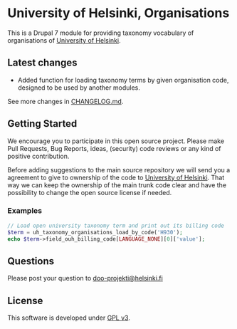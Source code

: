 # University of Helsinki, Organisations

This is a Drupal 7 module for providing taxonomy vocabulary of organisations of [University of Helsinki](http://www.helsinki.fi).

## Latest changes
* Added function for loading taxonomy terms by given organisation code, designed
  to be used by another modules.

See more changes in [CHANGELOG.md](CHANGELOG.md).

## Getting Started
We encourage you to participate in this open source project. Please make Pull
Requests, Bug Reports, ideas, (security) code reviews or any kind of positive
contribution.

Before adding suggestions to the main source repository we will send you a
agreement to give to ownership of the code to [University of Helsinki](http://www.helsinki.fi).
That way we can keep the ownership of the main trunk code clear and have the
possibility to change the open source license if needed.

### Examples
```php
// Load open university taxonomy term and print out its billing code
$term = uh_taxonomy_organisations_load_by_code('H930');
echo $term->field_ouh_billing_code[LANGUAGE_NONE][0]['value'];
```

## Questions
Please post your question to doo-projekti@helsinki.fi

## License
This software is developed under [GPL v3](LICENSE.txt).
